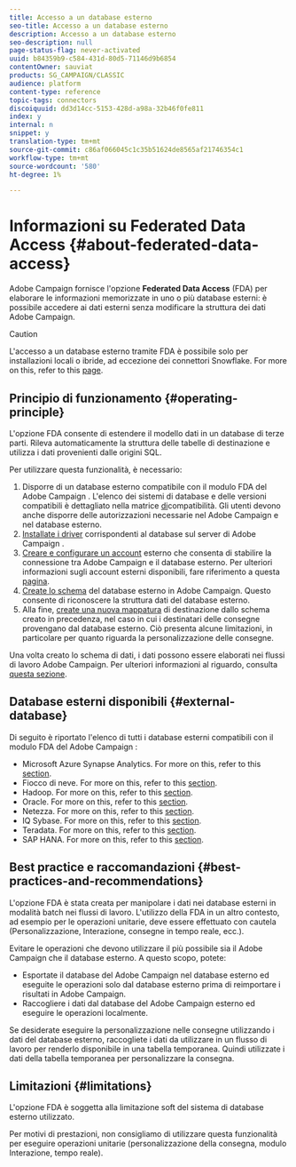 ```yaml
---
title: Accesso a un database esterno
seo-title: Accesso a un database esterno
description: Accesso a un database esterno
seo-description: null
page-status-flag: never-activated
uuid: b84359b9-c584-431d-80d5-71146d9b6854
contentOwner: sauviat
products: SG_CAMPAIGN/CLASSIC
audience: platform
content-type: reference
topic-tags: connectors
discoiquuid: dd3d14cc-5153-428d-a98a-32b46f0fe811
index: y
internal: n
snippet: y
translation-type: tm+mt
source-git-commit: c86af066045c1c35b51624de8565af21746354c1
workflow-type: tm+mt
source-wordcount: '580'
ht-degree: 1%

---
```



# Informazioni su Federated Data Access {#about-federated-data-access}

 Adobe Campaign fornisce l&#39;opzione **Federated Data Access** (FDA) per elaborare le informazioni memorizzate in uno o più database esterni: è possibile accedere ai dati esterni senza modificare la struttura dei dati  Adobe Campaign.

>[!CAUTION]
>
>L&#39;accesso a un database esterno tramite FDA è possibile solo per installazioni locali o ibride, ad eccezione dei connettori Snowflake. For more on this, refer to this [page](https://helpx.adobe.com/campaign/kb/acc-on-prem-vs-hosted.html).

## Principio di funzionamento {#operating-principle}

L&#39;opzione FDA consente di estendere il modello dati in un database di terze parti. Rileva automaticamente la struttura delle tabelle di destinazione e utilizza i dati provenienti dalle origini SQL.

Per utilizzare questa funzionalità, è necessario:

1. Disporre di un database esterno compatibile con il modulo FDA del Adobe Campaign . L&#39;elenco dei sistemi di database e delle versioni compatibili è dettagliato nella matrice [di](https://helpx.adobe.com/campaign/kb/compatibility-matrix.html)compatibilità. Gli utenti devono anche disporre delle autorizzazioni [](../../platform/using/remote-database-access-rights.md) necessarie nel Adobe Campaign  e nel database esterno.
1. [Installate i driver](../../platform/using/specific-configuration-database.md) corrispondenti al database sul server di Adobe Campaign .
1. [Creare e configurare un account](../../platform/using/connecting-to-database.md) esterno che consenta di stabilire la connessione tra  Adobe Campaign e il database esterno. Per ulteriori informazioni sugli account esterni disponibili, fare riferimento a questa [pagina](../../platform/using/external-accounts.md).
1. [Create lo schema](../../platform/using/creating-data-schema.md) del database esterno in  Adobe Campaign. Questo consente di riconoscere la struttura dati del database esterno.
1. Alla fine, [create una nuova mappatura](../../platform/using/defining-data-mapping.md) di destinazione dallo schema creato in precedenza, nel caso in cui i destinatari delle consegne provengano dal database esterno. Ciò presenta alcune limitazioni, in particolare per quanto riguarda la personalizzazione delle consegne.

Una volta creato lo schema di dati, i dati possono essere elaborati nei flussi di lavoro  Adobe Campaign. Per ulteriori informazioni al riguardo, consulta [questa sezione](../../workflow/using/accessing-an-external-database--fda-.md).

## Database esterni disponibili {#external-database}

Di seguito è riportato l&#39;elenco di tutti i database esterni compatibili con il modulo FDA del Adobe Campaign :

* Microsoft Azure Synapse  Analytics. For more on this, refer to this [section](../../platform/using/specific-configuration-database.md#azure-external).
* Fiocco di neve. For more on this, refer to this [section](../../platform/using/specific-configuration-database.md#configure-access-to-snowflake).
* Hadoop. For more on this, refer to this [section](../../platform/using/specific-configuration-database.md#configure-access-to-hadoop-3).
* Oracle. For more on this, refer to this [section](../../platform/using/specific-configuration-database.md#configure-access-to-oracle).
* Netezza. For more on this, refer to this [section](../../platform/using/specific-configuration-database.md#configure-access-to-netezza).
* IQ Sybase. For more on this, refer to this [section](../../platform/using/specific-configuration-database.md#configure-access-to-sybase-iq).
* Teradata. For more on this, refer to this [section](../../platform/using/specific-configuration-database.md#configure-access-to-teradata).
* SAP HANA. For more on this, refer to this [section](../../platform/using/specific-configuration-database.md).

## Best practice e raccomandazioni {#best-practices-and-recommendations}

L&#39;opzione FDA è stata creata per manipolare i dati nei database esterni in modalità batch nei flussi di lavoro. L&#39;utilizzo della FDA in un altro contesto, ad esempio per le operazioni unitarie, deve essere effettuato con cautela (Personalizzazione, Interazione, consegne in tempo reale, ecc.).

Evitare le operazioni che devono utilizzare il più possibile sia il Adobe Campaign  che il database esterno. A questo scopo, potete:

* Esportate il database del Adobe Campaign  nel database esterno ed eseguite le operazioni solo dal database esterno prima di reimportare i risultati in  Adobe Campaign.
* Raccogliere i dati dal database del Adobe Campaign  esterno ed eseguire le operazioni localmente.

Se desiderate eseguire la personalizzazione nelle consegne utilizzando i dati del database esterno, raccogliete i dati da utilizzare in un flusso di lavoro per renderlo disponibile in una tabella temporanea. Quindi utilizzate i dati della tabella temporanea per personalizzare la consegna.

## Limitazioni {#limitations}

L&#39;opzione FDA è soggetta alla limitazione soft del sistema di database esterno utilizzato.

Per motivi di prestazioni, non consigliamo di utilizzare questa funzionalità per eseguire operazioni unitarie (personalizzazione della consegna, modulo Interazione, tempo reale).
